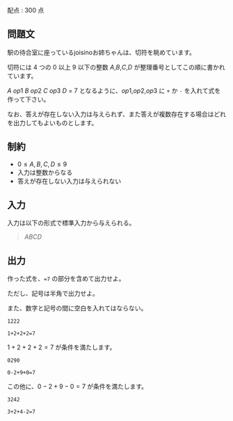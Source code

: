 配点 : $300$ 点

## 問題文

駅の待合室に座っているjoisinoお姉ちゃんは、切符を眺めています。

切符には $4$ つの $0$ 以上 $9$ 以下の整数 $A$,$B$,$C$,$D$ が整理番号としてこの順に書かれています。

$A$ $op1$ $B$ $op2$ $C$ $op3$ $D$ $=$ $7$ となるように、$op1$,$op2$,$op3$ に `+` か `-` を入れて式を作って下さい。

なお、答えが存在しない入力は与えられず、また答えが複数存在する場合はどれを出力してもよいものとします。

## 制約

- $0 \leq A,B,C,D \leq 9$
- 入力は整数からなる
- 答えが存在しない入力は与えられない

## 入力

入力は以下の形式で標準入力から与えられる。

> $ABCD$

## 出力

作った式を、`=7` の部分を含めて出力せよ。

ただし、記号は半角で出力せよ。

また、数字と記号の間に空白を入れてはならない。

```input1
1222
```

```output1
1+2+2+2=7
```

$1 + 2 + 2 + 2 = 7$ が条件を満たします。

```input2
0290
```

```output2
0-2+9+0=7
```

この他に、$0 - 2 + 9 - 0 = 7$ が条件を満たします。

```input3
3242
```

```output3
3+2+4-2=7
```